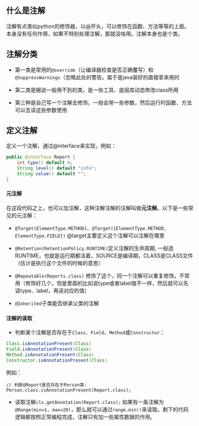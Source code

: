 ## 什么是注解
注解有点类似python的修饰器，以@开头，可以修饰在函数、方法等等的上面。本身没有任何作用，如果不特别处理注解，那就没啥用。注解本身也是个类。

## 注解分类
* 第一类是常用的`@override`（让编译器检查是否正确覆写）和`@SuppressWarnings`（忽略此处的警告。属于是java装好的直接拿来用的

* 第二类是据说一般用不到的类，是一些工具、底层库动态修改class所用

* 第三种是自己写一个注解去修饰，一般会带一些参数，然后运行时函数、方法可以去读这些参数使用

## 定义注解
定义一个注解，通过@interface来实现，例如：
```java
public @interface Report {
    int type() default 0;
    String level() default "info";
    String value() default "";
}
```
#### 元注解
在这段代码之上，也可以加注解，这种注解注解的注解叫做**元注解**。以下是一些常见的元注解：
* `@Target(ElementType.METHOD)`、`@Target({ElementType.METHOD,
    ElementType.FIELD})`
	@target主要定义这个注解可以注解在哪里

* `@Retention(RetentionPolicy.RUNTIME)`定义注解的生命周期, 一般选RUNTIME，也就是运行期都活着，SOURCE是编译期，CLASS是CLASS文件（估计是执行这个文件的时候的意思）

* `@Repeatable(Reports.class)` 修饰了这个，同一个注解可以重复修饰，不常用（修饰好几个，但是里面的比如说type或者label值不一样，然后就可以先读type、label，再读对应的值）

* `@Inherited`子类能否继承父类的注解

####  注解的读取
* 判断某个注解是否存在于`Class`、`Field`、`Method`或`Constructor`：
```java
Class.isAnnotationPresent(Class)
Field.isAnnotationPresent(Class)
Method.isAnnotationPresent(Class)
Constructor.isAnnotationPresent(Class)
```
例如：
```
// 判断@Report是否存在于Person类:
Person.class.isAnnotationPresent(Report.class);
```

* 读取注解`cls.getAnnotation(Report.class);`
如果有一条注解为`@Range(min=1, max=20)`，那么就可以通过`range.min()`来读取。剩下的代码逻辑都按照正常编程完成，注解只有加一些属性数据的作用。 